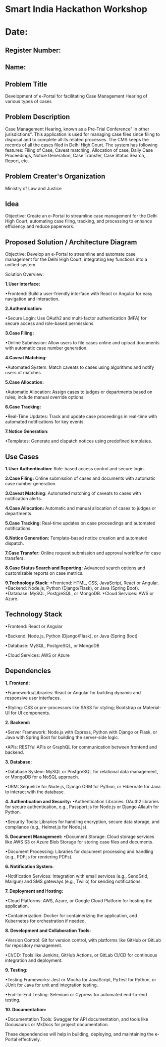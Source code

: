 # Smart India Hackathon Workshop
# Date:
## Register Number:
## Name:
## Problem Title
Development of e-Portal for facilitating Case Management Hearing of various types of cases
## Problem Description
Case Management Hearing, known as a Pre-Trial Conference" in other jurisdictions". This application is used for managing case files since filing to disposal and to complete all its related processes. The CMS keeps the records of all the cases filed in Delhi High Court. The system has following features: Filing of Case, Caveat matching, Allocation of case, Daily Case Proceedings, Notice Generation, Case Transfer, Case Status Search, Report, etc.
## Problem Creater's Organization
Ministry of Law and Justice

## Idea

Objective:
Create an e-Portal to streamline case management for the Delhi High Court, automating case filing, tracking, and processing to enhance efficiency and reduce paperwork.

## Proposed Solution / Architecture Diagram

Objective:
Develop an e-Portal to streamline and automate case management for the Delhi High Court, integrating key functions into a unified system.

Solution Overview:

**1.User Interface:**

•Frontend: Build a user-friendly interface with React or Angular for easy navigation and interaction.

**2.Authentication:**

•Secure Login: Use OAuth2 and multi-factor authentication (MFA) for secure access and role-based permissions.

**3.Case Filing:**

•Online Submission: Allow users to file cases online and upload documents with automatic case number generation.

**4.Caveat Matching:**

•Automated System: Match caveats to cases using algorithms and notify users of matches.

**5.Case Allocation:**

•Automatic Allocation: Assign cases to judges or departments based on rules; include manual override options.

**6.Case Tracking:**

•Real-Time Updates: Track and update case proceedings in real-time with automated notifications for key events.

**7.Notice Generation:**

•Templates: Generate and dispatch notices using predefined templates.


## Use Cases
**1.User Authentication:**
Role-based access control and secure login.

**2.Case Filing:**
Online submission of cases and documents with automatic case number generation.

**3.Caveat Matching:**
Automated matching of caveats to cases with notification alerts.

**4.Case Allocation:**
Automatic and manual allocation of cases to judges or departments.

**5.Case Tracking:**
Real-time updates on case proceedings and automated notifications.

**6.Notice Generation:**
Template-based notice creation and automated dispatch.

**7.Case Transfer:**
Online request submission and approval workflow for case transfers.

**8.Case Status Search and Reporting:**
Advanced search options and customizable reports on case metrics.

**9.Technology Stack:**
*Frontend: HTML, CSS, JavaScript, React or Angular.
*Backend: Node.js, Python (Django/Flask), or Java (Spring Boot).
*Database: MySQL, PostgreSQL, or MongoDB.
*Cloud Services: AWS or Azure.



## Technology Stack

•Frontend: React or Angular

•Backend: Node.js, Python (Django/Flask), or Java (Spring Boot)

•Database: MySQL, PostgreSQL, or MongoDB

•Cloud Services: AWS or Azure


## Dependencies

**1. Frontend:**

•Frameworks/Libraries: React or Angular for building dynamic and responsive user interfaces.

•Styling: CSS or pre-processors like SASS for styling; Bootstrap or Material-UI for UI components.

**2. Backend:**

•Server Framework: Node.js with Express, Python with Django or Flask, or Java with Spring Boot for building the server-side logic.

•APIs: RESTful APIs or GraphQL for communication between frontend and backend.

**3. Database:**

•Database System: MySQL or PostgreSQL for relational data management, or MongoDB for a NoSQL approach.

•ORM: Sequelize for Node.js, Django ORM for Python, or Hibernate for Java to interact with the database.

**4. Authentication and Security:**
•Authentication Libraries: OAuth2 libraries for secure authentication, e.g., Passport.js for Node.js or Django Allauth for Python.

•Security Tools: Libraries for handling encryption, secure data storage, and compliance (e.g., Helmet.js for Node.js).

**5. Document Management:**
•Document Storage: Cloud storage services like AWS S3 or Azure Blob Storage for storing case files and documents.

•Document Processing: Libraries for document processing and handling (e.g., PDF.js for rendering PDFs).

**6. Notification System:**

•Notification Services: Integration with email services (e.g., SendGrid, Mailgun) and SMS gateways (e.g., Twilio) for sending notifications.

**7. Deployment and Hosting:**

•Cloud Platforms: AWS, Azure, or Google Cloud Platform for hosting the application.

•Containerization: Docker for containerizing the application, and Kubernetes for orchestration if needed.

**8. Development and Collaboration Tools:**

•Version Control: Git for version control, with platforms like GitHub or GitLab for repository management.

•CI/CD: Tools like Jenkins, GitHub Actions, or GitLab CI/CD for continuous integration and deployment.

**9. Testing:**

•Testing Frameworks: Jest or Mocha for JavaScript, PyTest for Python, or JUnit for Java for unit and integration testing.

•End-to-End Testing: Selenium or Cypress for automated end-to-end testing.


**10. Documentation:**

•Documentation Tools: Swagger for API documentation, and tools like Docusaurus or MkDocs for project documentation.


These dependencies will help in building, deploying, and maintaining the e-Portal effectively.


